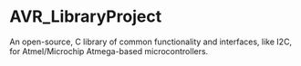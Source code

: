 # AVR_LibraryProject
An open-source, C library of common functionality and interfaces, like I2C, for Atmel/Microchip Atmega-based microcontrollers.
